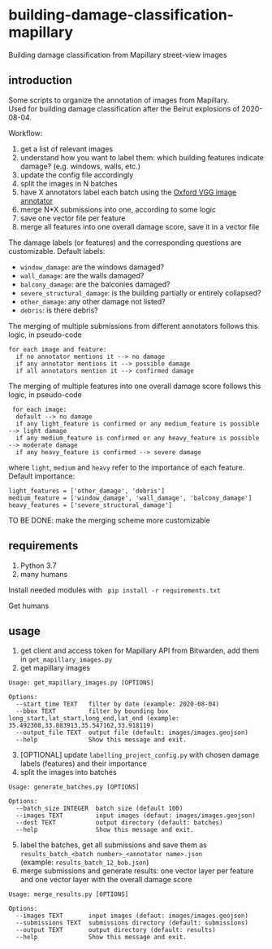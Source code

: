 # building-damage-classification-mapillary
Building damage classification from Mapillary street-view images

## introduction
Some scripts to organize the annotation of images from Mapillary.<br/> 
Used for building damage classification after the Beirut explosions of 2020-08-04.

Workflow:
1. get a list of relevant images
2. understand how you want to label them: which building features indicate damage? (e.g. windows, walls, etc.)
3. update the config file accordingly
4. split the images in N batches
5. have X annotators label each batch using the [Oxford VGG image annotator](http://www.robots.ox.ac.uk/~vgg/software/via/via_demo.html)
6. merge N*X submissions into one, according to some logic
7. save one vector file per feature
8. merge all features into one overall damage score, save it in a vector file

The damage labels (or features) and the corresponding questions are customizable. Default labels:
* `window_damage`: are the windows damaged?
* `wall_damage`: are the walls damaged?
* `balcony_damage`: are the balconies damaged?
* `severe_structural_damage`: is the building partially or entirely collapsed?
* `other_damage`: any other damage not listed?
* `debris`: is there debris?

The merging of multiple submissions from different annotators follows this logic, in pseudo-code
``` 
for each image and feature:
  if no annotator mentions it --> no damage
  if any annotator mentions it --> possible damage
  if all annotators mention it --> confirmed damage
```
The merging of multiple features into one overall damage score follows this logic, in pseudo-code
```
 for each image:
  default --> no damage
  if any light_feature is confirmed or any medium_feature is possible --> light damage
  if any medium_feature is confirmed or any heavy_feature is possible --> moderate damage
  if any heavy_feature is confirmed --> severe damage
 ```
 where `light`, `medium` and `heavy` refer to the importance of each feature. Default importance:
```
light_features = ['other_damage', 'debris']
medium_feature = ['window_damage', 'wall_damage', 'balcony_damage']
heavy_features = ['severe_structural_damage']
```
TO BE DONE: make the merging scheme more customizable

## requirements
1. Python 3.7
2. many humans

Install needed modules with 
``` pip install -r requirements.txt```

Get humans

## usage
1. get client and access token for Mapillary API from Bitwarden, add them in ```get_mapillary_images.py```
2. get mapillary images
```
Usage: get_mapillary_images.py [OPTIONS]

Options:
  --start_time TEXT   filter by date (example: 2020-08-04)
  --bbox TEXT         filter by bounding box long_start,lat_start,long_end,lat_end (example: 35.492308,33.883913,35.547162,33.918119)
  --output_file TEXT  output file (default: images/images.geojson)
  --help              Show this message and exit.
```
3. [OPTIONAL] update `labelling_project_config.py` with chosen damage labels (features) and their importance
4. split the images into batches
```
Usage: generate_batches.py [OPTIONS]

Options:
  --batch_size INTEGER  batch size (default 100)
  --images TEXT         input images (defaut: images/images.geojson)
  --dest TEXT           output directory (default: batches)
  --help                Show this message and exit.
```
5. label the batches, get all submissions and save them as `results_batch_<batch number>_<annotator name>.json`<br/>
(example: `results_batch_12_bob.json`)
6. merge submissions and generate results: one vector layer per feature and one vector layer with the overall damage score 
```
Usage: merge_results.py [OPTIONS]

Options:
  --images TEXT       input images (defaut: images/images.geojson)
  --submissions TEXT  submissions directory (default: submissions)
  --output TEXT       output directory (default: results)
  --help              Show this message and exit.
```

